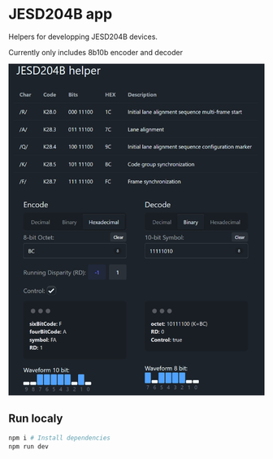 # JESD204B app
Helpers for developping JESD204B devices.

Currently only includes 8b10b encoder and decoder

![](img/AppView.png)

## Run localy
```bash
npm i # Install dependencies
npm run dev
```
